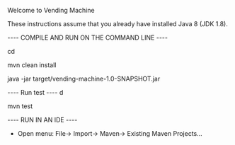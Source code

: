 Welcome to Vending Machine

These instructions assume that you already have installed Java 8
(JDK 1.8).

---- COMPILE AND RUN ON THE COMMAND LINE ----

cd <directory>

mvn clean install

java -jar target/vending-machine-1.0-SNAPSHOT.jar

---- Run test ----
  d <directory>

  mvn test

---- RUN IN AN IDE ----

* Open menu: File-> Import-> Maven-> Existing Maven Projects...

